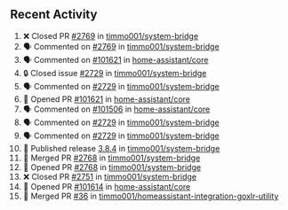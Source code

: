 ## Recent Activity

<!--START_SECTION:activity-->
1. ❌ Closed PR [#2769](https://github.com/timmo001/system-bridge/pull/2769) in [timmo001/system-bridge](https://github.com/timmo001/system-bridge)
2. 🗣 Commented on [#2769](https://github.com/timmo001/system-bridge/issues/2769) in [timmo001/system-bridge](https://github.com/timmo001/system-bridge)
3. 🗣 Commented on [#101621](https://github.com/home-assistant/core/issues/101621) in [home-assistant/core](https://github.com/home-assistant/core)
4. 🔒 Closed issue [#2729](https://github.com/timmo001/system-bridge/issues/2729) in [timmo001/system-bridge](https://github.com/timmo001/system-bridge)
5. 🗣 Commented on [#2729](https://github.com/timmo001/system-bridge/issues/2729) in [timmo001/system-bridge](https://github.com/timmo001/system-bridge)
6. 💪 Opened PR [#101621](https://github.com/home-assistant/core/pull/101621) in [home-assistant/core](https://github.com/home-assistant/core)
7. 🗣 Commented on [#101506](https://github.com/home-assistant/core/issues/101506) in [home-assistant/core](https://github.com/home-assistant/core)
8. 🗣 Commented on [#2729](https://github.com/timmo001/system-bridge/issues/2729) in [timmo001/system-bridge](https://github.com/timmo001/system-bridge)
9. 🗣 Commented on [#2729](https://github.com/timmo001/system-bridge/issues/2729) in [timmo001/system-bridge](https://github.com/timmo001/system-bridge)
10. 🚀 Published release [3.8.4](https://github.com/3.8.4) in [timmo001/system-bridge](https://github.com/timmo001/system-bridge)
11. 🎉 Merged PR [#2768](https://github.com/timmo001/system-bridge/pull/2768) in [timmo001/system-bridge](https://github.com/timmo001/system-bridge)
12. 💪 Opened PR [#2768](https://github.com/timmo001/system-bridge/pull/2768) in [timmo001/system-bridge](https://github.com/timmo001/system-bridge)
13. ❌ Closed PR [#2751](https://github.com/timmo001/system-bridge/pull/2751) in [timmo001/system-bridge](https://github.com/timmo001/system-bridge)
14. 💪 Opened PR [#101614](https://github.com/home-assistant/core/pull/101614) in [home-assistant/core](https://github.com/home-assistant/core)
15. 🎉 Merged PR [#36](https://github.com/timmo001/homeassistant-integration-goxlr-utility/pull/36) in [timmo001/homeassistant-integration-goxlr-utility](https://github.com/timmo001/homeassistant-integration-goxlr-utility)
<!--END_SECTION:activity-->
